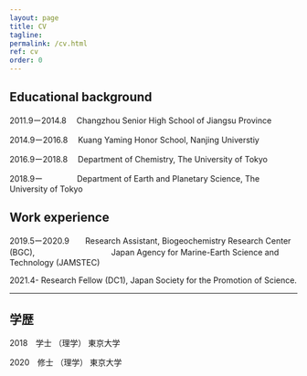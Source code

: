```yaml
---
layout: page
title: CV
tagline: 
permalink: /cv.html
ref: cv
order: 0
---
```


## Educational background

2011.9ー2014.8　 Changzhou Senior High School of Jiangsu Province

2014.9ー2016.8　 Kuang Yaming Honor School, Nanjing Universtiy

2016.9ー2018.8　 Department of Chemistry, The University of Tokyo

2018.9ー　　　　   Department of Earth and Planetary Science, The University of Tokyo

## Work experience

2019.5ー2020.9　　Research Assistant, Biogeochemistry Research Center (BGC), 
　　　　　　　　　 Japan Agency for Marine-Earth Science and Technology (JAMSTEC)
          
2021.4-          Research Fellow (DC1), Japan Society for the Promotion of Science.


------------

## 学歴

2018　学士 （理学） 東京大学

2020　修士 （理学） 東京大学

